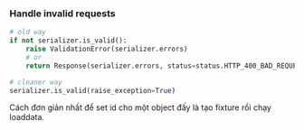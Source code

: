 

### Handle invalid requests
```python
# old way
if not serializer.is_valid():
    raise ValidationError(serializer.errors)
    # or
    return Response(serializer.errors, status=status.HTTP_400_BAD_REQUEST)

# cleaner way
serializer.is_valid(raise_exception=True)
```

Cách đơn giản nhất để set id cho một object đấy là tạo fixture rồi chạy loaddata.



